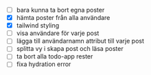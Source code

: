 - [ ] bara kunna ta bort egna poster
- [x] hämta poster från alla användare
- [x] tailwind styling
- [ ] visa användare för varje post
- [ ] lägga till användarnamn attribut till varje post
- [ ] splitta vy i skapa post och läsa poster
- [ ] ta bort alla todo-app rester
- [ ] fixa hydration error